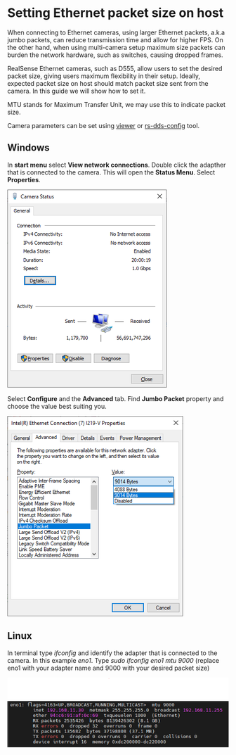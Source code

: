 # Setting Ethernet packet size on host

When connecting to Ethernet cameras, using larger Ethernet packets, a.k.a jumbo packets, can reduce transmission time and allow for higher FPS.
On the other hand, when using multi-camera setup maximum size packets can burden the network hardware, such as switches, causing dropped frames.

RealSense Ethernet cameras, such as D555, allow users to set the desired packet size, giving users maximum flexibility in their setup.
Ideally, expected packet size on host should match packet size sent from the camera. In this guide we will show how to set it.

MTU stands for Maximum Transfer Unit, we may use this to indicate packet size.

Camera parameters can be set using [viewer](../../tools/realsense-viewer) or [rs-dds-config](../../tools/dds/dds-config/) tool.

## Windows

In **start menu** select **View network connections**.
Double click the adapther that is connected to the camera. This will open the **Status Menu**. Select **Properties**.

![adapter status](./resources/adapter_status.png)

Select **Configure** and the **Advanced** tab.
Find **Jumbo Packet** property and choose the value best suiting you.

![jumbo packet](./resources/jumbo_packet_property.png)

## Linux

In terminal type *ifconfig* and identify the adapter that is connected to the camera.
In this example *eno1*.
Type *sudo ifconfig eno1 mtu 9000* (replace eno1 with your adapter name and 9000 with your desired packet size)

![linux adapter](./resources/linux_adapter.png)
